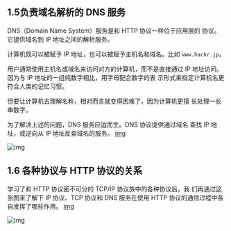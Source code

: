 ## 1.5负责域名解析的 DNS 服务

DNS（Domain Name System）服务是和 HTTP 协议一样位于应用层的
协议。它提供域名到 IP 地址之间的解析服务。

计算机既可以被赋予 IP 地址，也可以被赋予主机名和域名。比如
`www.hackr.jp`。

用户通常使用主机名或域名来访问对方的计算机，而不是直接通过 IP
地址访问。因为与 IP 地址的一组纯数字相比，用字母配合数字的表
示形式来指定计算机名更符合人类的记忆习惯。

但要让计算机去理解名称，相对而言就变得困难了。因为计算机更擅
长处理一长串数字。

为了解决上述的问题，DNS 服务应运而生。DNS 协议提供通过域名
查找 IP 地址，或逆向从 IP 地址反查域名的服务。
[img](http://m.qpic.cn/psc?/V52J64qB1LA3XS0OcHIY3uJDgi3mLpVe/45NBuzDIW489QBoVep5mcePCVmyoPQJKK3t5fIMdlurvzbbepH1hrX9pBeEz7Ugk*J6MiAxKQKnMS9op1.S55R3kgOm66pNPjVwOFcLUT5M!/b&bo=wgK2AQAAAAABF0c!&rf=viewer_4)

![img](http://m.qpic.cn/psc?/V52J64qB1LA3XS0OcHIY3uJDgi3mLpVe/45NBuzDIW489QBoVep5mcePCVmyoPQJKK3t5fIMdlurvzbbepH1hrX9pBeEz7Ugk*J6MiAxKQKnMS9op1.S55R3kgOm66pNPjVwOFcLUT5M!/b&bo=wgK2AQAAAAABF0c!&rf=viewer_4)

## 1.6 各种协议与 HTTP 协议的关系
学习了和 HTTP 协议密不可分的 TCP/IP 协议族中的各种协议后，我
们再通过这张图来了解下 IP 协议、TCP 协议和 DNS 服务在使用
HTTP 协议的通信过程中各自发挥了哪些作用。
[img](http://m.qpic.cn/psc?/V52J64qB1LA3XS0OcHIY3uJDgi3mLpVe/45NBuzDIW489QBoVep5mcRFVrE1bFG.fb5jneTd7urXNYUZFyp2.*d9CDxQD8Gh89NO3A8kOKY1JqmDad6gVmyqitHov.brtBZJM..hNyUk!/b&bo=yQLtAwAAAAABFxU!&rf=viewer_4)

![img](http://m.qpic.cn/psc?/V52J64qB1LA3XS0OcHIY3uJDgi3mLpVe/45NBuzDIW489QBoVep5mcRFVrE1bFG.fb5jneTd7urXNYUZFyp2.*d9CDxQD8Gh89NO3A8kOKY1JqmDad6gVmyqitHov.brtBZJM..hNyUk!/b&bo=yQLtAwAAAAABFxU!&rf=viewer_4)